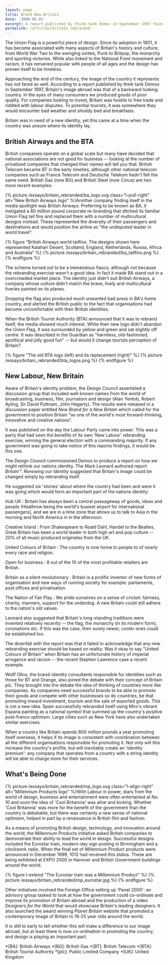 ```yaml
---
layout: page
title: Brand New Britain
date: '2000-05-01'
excerpt: A report published by think-tank Demos in September 1997 found that Britain's image abroad was one of a backward looking country. In the eyes of consumers we produced goods of poor quality whilst potential tourists saw a country were they would encounter bad weather and shoddy bed and breakfasts. Britain was in need of a new identity, but at a time when the country was unsure where its identity actually lay.
permalink: /articles/britain_rebranded
---
```

The Union Flag is a powerful piece of design. Since its adoption in 1801, it has become associated with many aspects of Britain's history and culture; from World War Two to the swinging sixties, Punk to Britpop, the monarchy and sporting victories. While also linked to the National Front movement and racism, it has remained popular with people of all ages and the design has proven itself to be timeless.

Approaching the end of the century, the image of the country it represents has not fared so well. According to a report published by think tank Demos in September 1997, Britain's image abroad was that of a backward looking country. In the eyes of many consumers we produced goods of poor quality. For companies looking to invest, Britain was hostile to free trade and riddled with labour disputes. To potential tourists, it was somewhere they would encounter bad weather and shoddy bed and breakfasts.

Britain was in need of a new identity, yet this came at a time when the country was unsure where its identity lay.

## British Airways and the BTA
British companies operate on a global scale but many have decided that national associations are not good for business -- looking at the number of privatised companies that changed their names will tell you that. British Telecom became BT in the early nineties, although other national telecom companies such as France Telecom and Deutsche Telekom hadn't felt the same need. British Gas (now BG) and British Steel (now Corus) are two more recent examples.

{% picture /essays/britain_rebranded/ba_logo.svg class="l-pull-right" alt="New British Airways logo" %}Another company finding itself in the media spotlight was British Airways. Preferring to be known as BA, it instigated a 60 million pound corporate re-branding that ditched its familiar Union Flag tail fins and replaced them with a number of multicultural designs instead. These represented the diversity of their passengers and destinations and would position the airline as "the undisputed leader in world travel".

{% figure "British Airways world tailfins. The designs shown here represented Kalahari Desert, Scotland, England, Netherlands, Russia, Africa and Australia" %}
{% picture /essays/britain_rebranded/ba_tailfins.png %}
{% endfigure %}

The scheme turned out to be a tremendous fiasco, although not because the rebranding exercise wasn't a good idea. In fact it made BA stand out in a overcrowded market place. The identity just didn't suit British Airways, a company whose culture didn't match the brave, lively and multicultural liveries painted on its planes.

Dropping the flag also produced much unwanted bad press in BA's home country, and alerted the British public to the fact that organisations had become uncomfortable with their British identities.

When the British Tourist Authority (BTA) announced that it was to rebrand itself, the media showed much interest. While their new logo didn't abandon the Union Flag, it was surrounded by yellow and green and sat slightly off centre. It was described in the Guardian as "harmless, old-fashioned, apolitical and jolly good fun" -- but would it change tourists perception of Britain?

{% figure "The old BTA logo (left) and its replacement (right)" %}
{% picture /essays/britain_rebranded/bta_logos.png %}
{% endfigure %}

## New Labour, New Britain
Aware of Britain's identity problem, the Design Council assembled a discussion group that included well-known names from the world of broadcasting, business, film, journalism and design (Alan Yentob, Robert Ayling, Sir David Puttnam, John Hegarty). The results were released in a discussion paper entitled <cite>New Brand for a New Britain</cite> which called for the government to position Britain "as one of the world's most forward-thinking, innovative and creative nations".

It was published on the day the Labour Party came into power. This was a party that had seen the benefits of its own 'New Labour' rebranding exercise, winning the general election with a commanding majority. If any government was going to take notice of this reports findings, it would be this one.

The Design Council commissioned Demos to produce a report on how we might rethink our nations identity. The Mark Leonard authored report <cite>Britain™: Renewing our Identity</cite> suggested that Britain's image could be changed simply by rebranding itself.

He suggested six 'stories' about where the country had been and were it was going which would form an important part of the nations identity:

Hub UK
: Britain has always been a central passageway of goods, ideas and people (Heathrow being the world's busiest airport for international passengers), and we are in a time zone that allows us to talk to Asia in the morning and North America in in the afternoon.

Creative Island
: From Shakespeare to Roald Dahl, Handel to the Beatles, Great Britain has been a world leader in both high art and pop culture -- 20% of all music produced originates from the UK.

United Colours of Britain
: The country is now home to people to of nearly every race and religion.

Open for business
: 8 out of the 10 of the most profitable retailers are British.

Britain as a silent revolutionary
: Britain is a prolific inventor of new forms of organisation and new ways of running society for example: parliaments, post offices and privatisation.

The Nation of Fair Play
: We pride ourselves on a sense of cricket: fairness, charity, manners, support for the underdog. A new Britain could still adhere to the nation's old values.

Leonard also suggested that Britain's long-standing traditions were invented relatively recently -- the flag, the monarchy (in its modern form), coronations etc. If this was the case, then surely newer, cooler ones could be established too.

The downfall with the report was that it failed to acknowledge that any new rebranding exercise should be based on reality. Was it okay to say "United Colours of Britain" when Britain has an unfortunate history of imperial arrogance and racism -- the recent Stephen Lawrence case a recent example.

Wollf Olins, the brand-identity consultants responsible for identities such as those for BT and Orange, also joined the debate with their concept of Britain plc. They brought into the debate the idea of thinking of countries more like companies. As companies need successful brands to be able to promote their goods and compete with other businesses so do countries, be that promoting inward investment, tourism and the sale of exported goods. This is not a new idea. Spain successfully rebranded itself using Miro's vibrant Espana painting as a national symbol that summed up the country's positive post-franco optimism. Large cities such as New York have also undertaken similar exercises.

When a country like Britain spends 800 million pounds a year promoting itself overseas, it helps if its image is consistent with coordination between all the different organisations responsible for promoting it. Not only will this increase the country's profile, but will inevitably create an 'identity premium': any company that operates from a country with a string identity will be able to charge more for their services.

## What's Being Done
{% picture /essays/britain_rebranded/mp_logo.svg class="l-align-right" alt="Millennium Products logo" %}With Labour in power, stars from the world of design, business and entertainment were often entertained at No. 10 and soon the idea of 'Cool Britannia' was alive and kicking. Whether 'Cool Britannia' was more for the benefit of the government than the country is debatable, but there was certainly a new sense of national optimism, helped in part by a renaissance in British film and fashion.

As a means of promoting British design, technology, and innovation around the world, the Millennium Products initiative asked British companies to demonstrate their ability to lead the world in design. Successful designs included the Eurostar train, modern-day sign posting in Birmingham and a clockwork radio. When the final set of Millennium Product products were announced in December 1999, 1012 had received this status. These are being exhibited at EXPO 2000 in Hanover and British Government buildings around the world.

{% figure l-extend "The Eurostar train was a Millennium Product" %}
{% picture /essays/britain_rebranded/mp_eurostar.jpg %}
{% endfigure %}

Other initiatives involved the Foreign Office setting up 'Panel 2000': an advisory group tasked to look at how the government could co-ordinate and improve its promotion of Britain abroad and the production of a video <cite>Designers for the World</cite> that would showcase Britain's leading designers. It also launched the award winning <cite>Planet Britain</cite> website that promoted a contemporary image of Britain to 16-25 year olds around the world.

It is still to early to tell whether this will make a difference to our image abroad, but at least there is now co-ordination in promoting the country, and design is playing an important part.

*[BA]: British Airways
*[BG]: British Gas
*[BT]: British Telecom
*[BTA]: British Tourist Authority
*[plc]: Public Limited Company
*[UK]: United Kingdom
